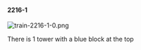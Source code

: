 #### 2216-1
![train-2216-1-0.png](https://github.com/lil-lab/nlvr/raw/master/nlvr/train/images/32/train-2216-1-0.png "train-2216-1-0.png")

There is 1 tower with a blue block at the top